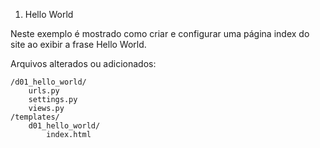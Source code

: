 01. Hello World

Neste exemplo é mostrado como criar e configurar uma página index do site ao exibir a frase Hello World.

Arquivos alterados ou adicionados:

    /d01_hello_world/
        urls.py
        settings.py
        views.py
    /templates/
        d01_hello_world/
            index.html
